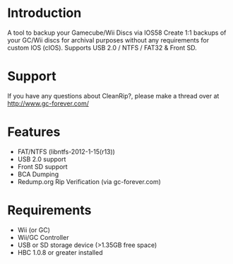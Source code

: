 # Introduction
A tool to backup your Gamecube/Wii Discs via IOS58
Create 1:1 backups of your GC/Wii discs for archival purposes without any requirements for custom IOS (cIOS). Supports USB 2.0 / NTFS / FAT32 & Front SD.

# Support
If you have any questions about CleanRip?, please make a thread over at http://www.gc-forever.com/

# Features
* FAT/NTFS (libntfs-2012-1-15(r13))
* USB 2.0 support
* Front SD support
* BCA Dumping
* Redump.org Rip Verification (via gc-forever.com) 

# Requirements
* Wii (or GC)
* Wii/GC Controller
* USB or SD storage device (>1.35GB free space)
* HBC 1.0.8 or greater installed 
